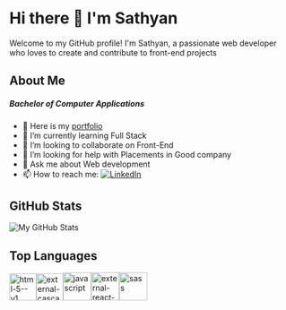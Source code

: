 # Hi there 👋 I'm Sathyan

Welcome to my GitHub profile! I'm Sathyan, a passionate web developer who loves to create and contribute to front-end projects

## About Me

##### Bachelor of Computer Applications

- 🔭 Here is my [portfolio]('www.google.com')
- 🌱 I’m currently learning Full Stack
- 👯 I’m looking to collaborate on Front-End
- 🤔 I’m looking for help with Placements in Good company
- 💬 Ask me about Web development
- 📫 How to reach me:
  [![LinkedIn](https://img.shields.io/badge/LinkedIn-blue?style=flat&logo=linkedin)](https://www.linkedin.com/in/yourprofile)

## GitHub Stats

![My GitHub Stats](https://github-readme-stats.vercel.app/api?username=sathyan-a-wbd&show_icons=true&theme=radical)

## Top Languages

<img width="48" height="48" src="https://img.icons8.com/color/48/html-5--v1.png" alt="html-5--v1"/><img width="48" height="48" src="https://img.icons8.com/external-tal-revivo-color-tal-revivo/48/external-cascading-style-sheets-language-used-for-describing-the-presentation-of-a-document-logo-color-tal-revivo.png" alt="external-cascading-style-sheets-language-used-for-describing-the-presentation-of-a-document-logo-color-tal-revivo"/><img width="50" height="50" src="https://img.icons8.com/color/50/javascript.png" alt="javascript"/><img width="50" height="50" src="https://img.icons8.com/external-tal-revivo-tritone-tal-revivo/50/external-react-a-javascript-library-for-building-user-interfaces-logo-tritone-tal-revivo.png" alt="external-react-a-javascript-library-for-building-user-interfaces-logo-tritone-tal-revivo"/><img width="50" height="50" src="https://img.icons8.com/color/50/sass.png" alt="sass"/>
